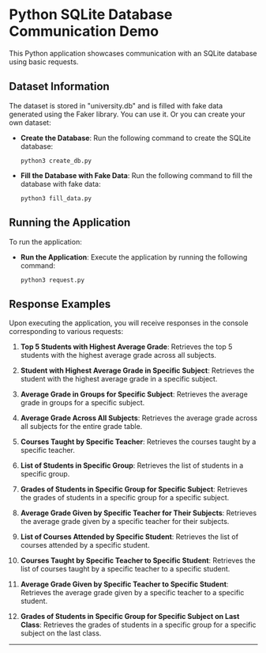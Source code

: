 # Python SQLite Database Communication Demo

This Python application showcases communication with an SQLite database using basic requests.

## Dataset Information

The dataset is stored in "university.db" and is filled with fake data generated using the Faker library. 
You can use it. 
Or you can create your own dataset:


- **Create the Database**: Run the following command to create the SQLite database:
    ```
    python3 create_db.py
    ```

- **Fill the Database with Fake Data**: Run the following command to fill the database with fake data:
    ```
    python3 fill_data.py
    ```

## Running the Application

To run the application:

- **Run the Application**: Execute the application by running the following command:
    ```
    python3 request.py
    ```

## Response Examples

Upon executing the application, you will receive responses in the console corresponding to various requests:

1. **Top 5 Students with Highest Average Grade**: Retrieves the top 5 students with the highest average grade across all subjects.

2. **Student with Highest Average Grade in Specific Subject**: Retrieves the student with the highest average grade in a specific subject.

3. **Average Grade in Groups for Specific Subject**: Retrieves the average grade in groups for a specific subject.

4. **Average Grade Across All Subjects**: Retrieves the average grade across all subjects for the entire grade table.

5. **Courses Taught by Specific Teacher**: Retrieves the courses taught by a specific teacher.

6. **List of Students in Specific Group**: Retrieves the list of students in a specific group.

7. **Grades of Students in Specific Group for Specific Subject**: Retrieves the grades of students in a specific group for a specific subject.

8. **Average Grade Given by Specific Teacher for Their Subjects**: Retrieves the average grade given by a specific teacher for their subjects.

9. **List of Courses Attended by Specific Student**: Retrieves the list of courses attended by a specific student.

10. **Courses Taught by Specific Teacher to Specific Student**: Retrieves the list of courses taught by a specific teacher to a specific student.

11. **Average Grade Given by Specific Teacher to Specific Student**: Retrieves the average grade given by a specific teacher to a specific student.

12. **Grades of Students in Specific Group for Specific Subject on Last Class**: Retrieves the grades of students in a specific group for a specific subject on the last class.

---
